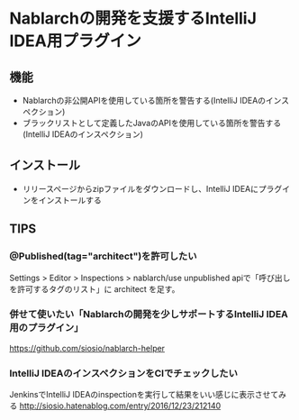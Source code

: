 # Nablarchの開発を支援するIntelliJ IDEA用プラグイン

## 機能

- Nablarchの非公開APIを使用している箇所を警告する(IntelliJ IDEAのインスペクション)
- ブラックリストとして定義したJavaのAPIを使用している箇所を警告する(IntelliJ IDEAのインスペクション)

## インストール

- リリースページからzipファイルをダウンロードし、IntelliJ IDEAにプラグインをインストールする

## TIPS

### @Published(tag="architect")を許可したい

Settings > Editor > Inspections > nablarch/use unpublished apiで「呼び出しを許可するタグのリスト」に architect を足す。

### 併せて使いたい「Nablarchの開発を少しサポートするIntelliJ IDEA用のプラグイン」

https://github.com/siosio/nablarch-helper

### IntelliJ IDEAのインスペクションをCIでチェックしたい

JenkinsでIntelliJ IDEAのinspectionを実行して結果をいい感じに表示させてみる
http://siosio.hatenablog.com/entry/2016/12/23/212140
